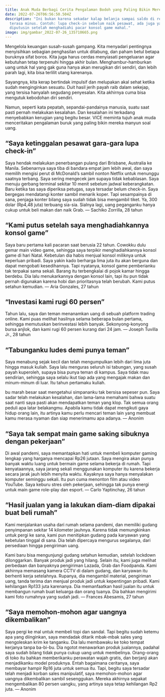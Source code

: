```yaml
---
title: Anak Muda Berbagi Cerita Pengalaman Bodoh yang Paling Bikin Mereka Tekor
date: 2022-07-26T06:56:50.504Z
description: "Ini bukan karena sekadar kalap belanja sampai saldo di rekening
  terasa minus. Contoh: lupa check-in sebelum naik pesawat, ada juga yang
  diputusin setelah menghadiahi pacar konsol game mahal."
image: img/gambar_2022-07-26_135710665.png
---
```

Mengelola keuangan susah-susah gampang. Kita menyadari pentingnya menyisihkan sebagian penghasilan untuk ditabung, dan paham betul betapa buruknya sifat boros. Kita juga harus cerdas menyiasati pengeluaran agar kebutuhan tetap terpenuhi hingga akhir bulan. Menghambur-hamburkan uang untuk hal yang gak guna hanya akan merugikan diri sendiri, dan lebih parah lagi, kita bisa terlilit utang karenanya.

Sayangnya, kita kerap bertindak impulsif dan melupakan akal sehat ketika sudah menginginkan sesuatu. Duit hasil jerih payah raib dalam sekejap, yang tersisa hanyalah segudang penyesalan. Kita akhirnya cuma bisa mengutuk kebodohan diri sendiri.

Namun, seperti kata pepatah, sepandai-pandainya manusia, suatu saat pasti pernah melakukan kesalahan. Dan kesalahan ini terkadang menyebabkan kerugian yang begitu besar. VICE meminta tujuh anak muda menceritakan pengalaman buruk yang paling bikin mereka manyun soal uang.

## “Saya ketinggalan pesawat gara-gara lupa check-in”

Saya hendak melakukan penerbangan pulang dari Brisbane, Australia ke Manila. Sebenarnya saya tiba di bandara empat jam lebih awal, dan saya memilih mengisi perut di McDonald’s sambil nonton Netflix untuk menunggu saatnya terbang. Saya sering mengecek jam supaya tidak kebablasan. Saya menuju gerbang terminal sekitar 10 menit sebelum jadwal keberangkatan. Baru ketika tas saya diperiksa petugas, saya tersadar belum check-in. Saya bergegas mendatangi konter sambil menarik koper. Tapi sesampainya di sana, penjaga konter bilang saya sudah tidak bisa mengambil tiket. Ya, 300 dolar (Rp4,48 juta) terbuang sia-sia. Sialnya lagi, uang peganganku hanya cukup untuk beli makan dan naik Grab. — Sachiko Zorrilla, 28 tahun

## “Kami putus setelah saya menghadiahkannya konsol game”

Saya baru pertama kali pacaran saat berusia 22 tahun. Cowokku dulu gemar main video game, sehingga saya terpikir menghadiahkannya konsol game di hari Natal. Kebetulan dia habis menjual konsol miliknya untuk keperluan pribadi. Saya yakin kado berharga lima juta itu akan berguna dan dapat mengobati kesedihannya. Tapi nyatanya, konsol game pemberianku tak terpakai sama sekali. Barang itu terbengkalai di pojok kamar hingga berdebu. Dia lalu menukarkannya dengan konsol lain, tapi itu pun tidak pernah digunakan karena hobi dan prioritasnya telah berubah. Kami putus setahun kemudian. — Aria Gonzales, 27 tahun

## “Investasi kami rugi 60 persen”

Tahun lalu, saya dan teman menanamkan uang di sebuah platform trading online. Kami puas melihat hasilnya selama beberapa bulan pertama, sehingga memutuskan berinvestasi lebih banyak. Sekonyong-konyong bursa anjlok, dan kami rugi 60 persen kurang dari 24 jam. — Joseph Tuvilla Jr., 28 tahun

## “Tabunganku ludes demi punya teman”

Saya menabung sejak kecil dan telah mengumpulkan lebih dari lima juta hingga masuk kuliah. Saya lalu menguras seluruh isi tabungan, yang susah payah kuperoleh, supaya bisa punya teman di kampus. Saya tidak mau sendirian, sehingga saya selalu ikut tiap ada yang mengajak makan dan minum-minum di luar. Itu tahun pertamaku kuliah.

bu marah besar saat mengetahui simpananku tak bersisa sepeser pun. Saya sadar telah melakukan kesalahan, dan lama-lama memahami bahwa suatu saat nanti saya pasti akan mendapatkan teman yang klop. Tak semua orang peduli apa latar belakangmu. Apabila kamu tidak dapat mengikuti gaya hidup orang lain, itu artinya kamu perlu mencari teman lain yang membuat kamu merasa nyaman dan siap menerimamu apa adanya. — Anonim

## “Saya tak sempat main game saking sibuknya dengan pekerjaan”

Di awal pandemi, saya memantapkan hati untuk membeli komputer gaming lengkap yang harganya mencapai Rp26 jutaan. Saya mengira akan punya banyak waktu luang untuk bermain game selama bekerja di rumah. Tapi kenyataannya, saya jarang sekali menggunakan komputer itu karena bekerja secara jarak jauh lebih menyita waktu. Kayaknya saya hanya menyalakan komputer seminggu sekali. Itu pun cuma menonton film atau video YouTube. Saya keburu stres oleh pekerjaan, sehingga tak punya energi untuk main game role-play dan esport. — Carlo Yaptinchay, 26 tahun

## “Hasil jualan yang ia lakukan diam-diam dipakai buat beli rumah”

Kami menjalankan usaha dari rumah selama pandemi, dan memiliki gudang penyimpanan sekitar 14 kilometer jauhnya. Karena tidak memungkinkan untuk pergi ke sana, kami pun menitipkan gudang pada karyawan yang kebetulan tinggal di sana. Dia telah dipercaya mengurus segalanya, dari persediaan hingga pengiriman uang.

Kami baru bisa mengunjungi gudang setahun kemudian, setelah lockdown dilonggarkan. Banyak produk jadi yang hilang. Selain itu, kami juga melihat perbedaan dan banyaknya pengiriman Lazada, Grab dan Foodpanda. Kami akhirnya memasang kamera CCTV di dalam gudang, dan karyawan itu berhenti kerja setelahnya. Rupanya, dia mengambil material, pengiriman uang, tanda terima dan menjual produk jadi untuk kepentingan pribadi. Kami kehilangan Rp133 juta karenanya. Dia memanfaatkan hasil jualan itu untuk membangun rumah buat keluarga dan orang tuanya. Dia bahkan mengirimi kami foto rumahnya yang sudah jadi. — Frances Abesamis, 27 tahun

## “Saya memohon-mohon agar uangnya dikembalikan”

Saya pergi ke mal untuk membeli topi dan sandal. Tapi begitu sudah ketemu apa yang diinginkan, saya mendadak ditarik mbak-mbak sales yang mengoleskan krim ke tanganku. Dia lalu membawaku ke toko tempat kerjanya tanpa ba-bi-bu. Dia ngotot menawarkan produk jualannya, padahal saya sudah bilang tidak punya cukup uang untuk membelinya. Orang-orang di toko itu bahkan memberikanku perawatan wajah gratis, dan berjanji akan menjadikanku model produknya. Entah bagaimana ceritanya, saya membayar hampir Rp16 juta untuk semua itu. Tapi, begitu saya tersadar telah menjadi korban sales manipulatif, saya memohon-mohon agar uangnya dikembalikan sambil sesenggukan. Mereka akhirnya sepakat mengembalikan 80 persen uangku, yang artinya saya tetap kehilangan Rp2 juta. — Anonim